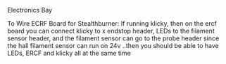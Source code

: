 Electronics Bay 

To Wire ECRF Board for Stealthburner:
If running klicky, then on the ercf board you can connect klicky to x endstop header, LEDs to the filament sensor header, and the filament sensor can go to the probe header since the hall filament sensor can run on 24v ..then you should be able to have LEDs, ERCF and klicky all at the same time
